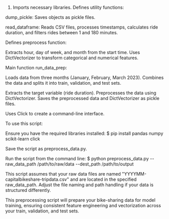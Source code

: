1. Imports necessary libraries.
Defines utility functions:

dump_pickle: Saves objects as pickle files.

read_dataframe: Reads CSV files, processes timestamps, calculates ride duration, and filters rides between 1 and 180 minutes.


Defines preprocess function:

Extracts hour, day of week, and month from the start time.
Uses DictVectorizer to transform categorical and numerical features.


Main function run_data_prep:

Loads data from three months (January, February, March 2023).
Combines the data and splits it into train, validation, and test sets.

Extracts the target variable (ride duration).
Preprocesses the data using DictVectorizer.
Saves the preprocessed data and DictVectorizer as pickle files.


Uses Click to create a command-line interface.

To use this script:

Ensure you have the required libraries installed:
$ pip install pandas numpy scikit-learn click

Save the script as preprocess_data.py.

Run the script from the command line:
$ python preprocess_data.py --raw_data_path /path/to/raw/data --dest_path /path/to/output


This script assumes that your raw data files are named "YYYYMM-capitalbikeshare-tripdata.csv" and are located in the specified raw_data_path. Adjust the file naming and path handling if your data is structured differently.

This preprocessing script will prepare your bike-sharing data for model training, ensuring consistent feature engineering and vectorization across your train, validation, and test sets.